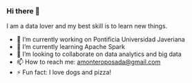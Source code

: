 ### Hi there 👋

<!--
**amontero89/amontero89** is a ✨ _special_ ✨ repository because its `README.md` (this file) appears on your GitHub profile.
-->

I am a data lover and my best skill is to learn new things.

- 🔭 I’m currently working on Pontificia Universidad Javeriana
- 🌱 I’m currently learning Apache Spark
- 👯 I’m looking to collaborate on data analytics and big data
- 📫 How to reach me: amonteroposada@gmail.com
- ⚡ Fun fact: I love dogs and pizza!

